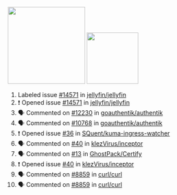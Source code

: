 <a href="https://github.com/bestrocker221"><img src="https://github-readme-stats-sigma-five.vercel.app/api?username=bestrocker221&count_private=true&theme=dark" height="180" /></a> <a href="https://github.com/bestrocker221"><img src="https://github-readme-stats-sigma-five.vercel.app/api/top-langs/?username=bestrocker221&langs_count=8&theme=dark&hide=tex,java,html,css&layout=compact" height="120" /></a>


<!--START_SECTION:activity--> 
1.  Labeled issue [#14571](https://github.com/jellyfin/jellyfin/issues/14571) in [jellyfin/jellyfin](https://github.com/jellyfin/jellyfin)
2. ❗ Opened issue [#14571](https://github.com/jellyfin/jellyfin/issues/14571) in [jellyfin/jellyfin](https://github.com/jellyfin/jellyfin)
3. 🗣 Commented on [#12230](https://github.com/goauthentik/authentik/issues/12230#issuecomment-3072527126) in [goauthentik/authentik](https://github.com/goauthentik/authentik)
4. 🗣 Commented on [#10768](https://github.com/goauthentik/authentik/issues/10768#issuecomment-3072512875) in [goauthentik/authentik](https://github.com/goauthentik/authentik)
5. ❗ Opened issue [#36](https://github.com/SQuent/kuma-ingress-watcher/issues/36) in [SQuent/kuma-ingress-watcher](https://github.com/SQuent/kuma-ingress-watcher)
6. 🗣 Commented on [#40](https://github.com/klezVirus/inceptor/issues/40) in [klezVirus/inceptor](https://github.com/klezVirus/inceptor)
7. 🗣 Commented on [#13](https://github.com/GhostPack/Certify/issues/13) in [GhostPack/Certify](https://github.com/GhostPack/Certify)
8. ❗️ Opened issue [#40](https://github.com/klezVirus/inceptor/issues/40) in [klezVirus/inceptor](https://github.com/klezVirus/inceptor)
9. 🗣 Commented on [#8859](https://github.com/curl/curl/issues/8859) in [curl/curl](https://github.com/curl/curl)
10. 🗣 Commented on [#8859](https://github.com/curl/curl/issues/8859) in [curl/curl](https://github.com/curl/curl)
<!--END_SECTION:activity-->
